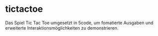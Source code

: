 # tictactoe

Das Spiel Tic Tac Toe umgesetzt in 5code, um fomatierte Ausgaben und erweiterte Interaktionsmöglichkeiten zu demonstrieren. 